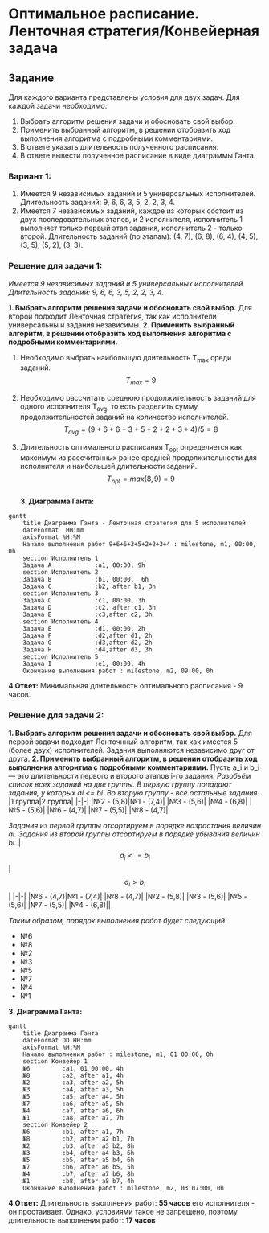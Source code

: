 # Оптимальное расписание. Ленточная стратегия/Конвейерная задача
## Задание
Для каждого варианта представлены условия для двух задач. Для каждой задачи необходимо: 
1. Выбрать алгоритм решения задачи и обосновать свой выбор.
2. Применить выбранный алгоритм, в решении отобразить ход выполнения алгоритма с подробными комментариями.
3. В ответе указать длительность полученного расписания.
4. В ответе вывести полученное расписание в виде диаграммы Ганта.

### Вариант 1:
1. Имеется 9 независимых заданий и 5 универсальных исполнителей. Длительность заданий: 9, 6, 6, 3, 5, 2, 2, 3, 4.
2. Имеется 7 независимых заданий, каждое из которых состоит из двух последовательных этапов, и 2 исполнителя, исполнитель 1 выполняет только первый этап задания, исполнитель 2 - только второй. Длительность заданий (по этапам): (4, 7), (6, 8), (6, 4), (4, 5), (3, 5), (5, 2), (3, 3).

### Решение для задачи 1:

*Имеется 9 независимых заданий и 5 универсальных исполнителей. Длительность заданий: 9, 6, 6, 3, 5, 2, 2, 3, 4.*

**1. Выбрать алгоритм решения задачи и обосновать свой выбор.**
Для второй подходит Ленточная стратегия, так как исполнители универсальны и задания независимы.
**2. Применить выбранный алгоритм, в решении отобразить ход выполнения алгоритма с подробными комментариями.**
1. Необходимо выбрать наибольшую длительность T<sub>max</sub> среди заданий.    
$$T_{max} = 9$$  
2. Необходимо рассчитать среднюю продолжительность заданий для одного исполнителя T<sub>avg</sub>, то есть разделить сумму продолжительностей заданий на количество исполнителей.  
$$T_{avg} = (9+6+6+3+5+2+2+3+4) / 5 = 8$$  

3. Длительность оптимального расписания T<sub>opt</sub> определяется как максимум из рассчитанных ранее средней продолжительности для исполнителя и наибольшей длительности заданий.  
$$T_{opt} = max(8,9)  = 9$$  
**3. Диаграмма Ганта:**
```mermaid
gantt
    title Диаграмма Ганта - Ленточная стратегия для 5 исполнителей
    dateFormat  HH:mm    
    axisFormat %H:%M
    Начало выполнения работ 9+6+6+3+5+2+2+3+4 : milestone, m1, 00:00, 0h
    section Исполнитель 1
    Задача A            :a1, 00:00, 9h
    section Исполнитель 2
    Задача B            :b1, 00:00,  6h
    Задача C            :b2, after b1, 3h
    section Исполнитель 3
    Задача C            :c1, 00:00, 3h
    Задача D            :c2, after c1, 3h
    Задача E            :c3,after c2, 3h
    section Исполнитель 4
    Задача E            :d1, 00:00, 2h
    Задача F            :d2,after d1, 2h
    Задача G            :d3,after d2, 2h
    Задача H            :d4,after d3, 3h
    section Исполнитель 5
    Задача I            :e1, 00:00, 4h
    Окончание выполнения работ : milestone, m2, 09:00, 0h
```
**4.Ответ:**
Минимальная длительность оптимального расписания - 9 часов.

### Решение для задачи 2:
**1. Выбрать алгоритм решения задачи и обосновать свой выбор.**
Для первой задачи подходит Ленточнный алгоритм, так как имеется 5 (более двух) исполнителей. Задания выполняются независимо друг от друга.
**2. Применить выбранный алгоритм, в решении отобразить ход выполнения алгоритма с подробными комментариями.**
Пусть a_i и b_i — это длительности первого и второго этапов i-го задания.
*Разобьём список всех заданий на две группы. В первую группу попадают задания, у которых аi <= bi. Во вторую группу - все остальные задания.*
|1 группа|2 группа|
|-|-|
|№2 - (5,8)|№1 - (7,4)|
|№3 - (5,6)|
|№4 - (6,8)|
|№5 - (5,6)|
|№6 - (4,7)|
|№7 - (5,5)|
|№8 - (4,7)|

*Задания из первой группы отсортируем в порядке возрастания величин аi. Задания из второй группы отсортируем в порядке убывания величин bi.*
|$${a_i} <= {b_i}$$|$${a_i} > {b_i}$$|
|-|-|
|№6 - (4,7)|№1 - (7,4)|
|№8 - (4,7)|
|№2 - (5,8)|
|№3 - (5,6)|
|№5 - (5,6)|
|№7 - (5,5)|
|№4 - (6,8)||

*Таким образом, порядок выполнения работ будет следующий:*
- №6
- №8
- №2
- №3
- №5
- №7
- №4
- №1

**3. Диаграмма Ганта:**
```mermaid
gantt
    title Диаграмма Ганта
    dateFormat DD HH:mm    
    axisFormat %H:%M
    Начало выполнения работ : milestone, m1, 01 00:00, 0h
    section Конвейер 1
    №6         :a1, 01 00:00, 4h
    №8         :a2, after a1, 4h
    №2         :a3, after a2, 5h
    №3         :a4, after a3, 5h
    №5         :a5, after a4, 5h
    №7         :a6, after a5, 5h
    №4         :a7, after a6, 6h
    №1         :a8, after a7, 7h
    section Конвейер 2
    №6         :b1, after a1, 7h
    №8         :b2, after a2 b1, 7h
    №2         :b3, after a3 b2, 8h
    №3         :b4, after a4 b3, 6h
    №5         :b5, after a5 b4, 6h
    №7         :b6, after a6 b5, 5h
    №4         :b7, after a7 b6, 8h
    №1         :b8, after a8 b7, 4h
    Окончание выполнения работ : milestone, m2, 03 07:00, 0h
```
**4.Ответ:**
Длительность выоплнения работ: **55 часов**
его исполнителя - он простаивает. Однако, условиями такое не запрещено, поэтому длительность выполнения работ: **17 часов**
